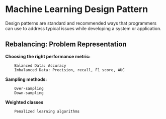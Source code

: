 # Machine Learning Design Pattern
Design patterns are standard and recommended ways that programmers can use to address typical issues while developing a system or application.

## Rebalancing: Problem Representation 
**Choosing the right performance metric:**

    	Balanced Data: Accuracy
    	Imbalanced Data: Precision, recall, F1 score, AUC
        
**Sampling methods:**

    	Over-sampling
    	Down-sampling
        
**Weighted classes**

        Penalized learning algorithms
